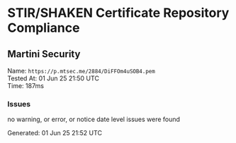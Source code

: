 # STIR/SHAKEN Certificate Repository Compliance

## Martini Security

Name: `https://p.mtsec.me/2884/DiFFOm4uSOB4.pem`\
Tested At: 01 Jun 25 21:50 UTC\
Time: 187ms

### Issues

no warning, or error, or notice date level issues were found

Generated: 01 Jun 25 21:52 UTC